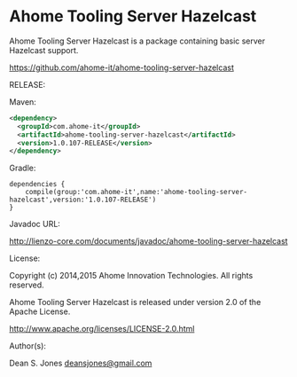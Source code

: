 Ahome Tooling Server Hazelcast
======

Ahome Tooling Server Hazelcast is a package containing basic server Hazelcast support.

https://github.com/ahome-it/ahome-tooling-server-hazelcast

RELEASE:

Maven:
```xml
<dependency>
  <groupId>com.ahome-it</groupId>
  <artifactId>ahome-tooling-server-hazelcast</artifactId>
  <version>1.0.107-RELEASE</version>
</dependency>
```
Gradle:
```
dependencies {
    compile(group:'com.ahome-it',name:'ahome-tooling-server-hazelcast',version:'1.0.107-RELEASE')
}
```
Javadoc URL:

http://lienzo-core.com/documents/javadoc/ahome-tooling-server-hazelcast

License:

Copyright (c) 2014,2015 Ahome Innovation Technologies. All rights reserved.

Ahome Tooling Server Hazelcast is released under version 2.0 of the Apache License.

http://www.apache.org/licenses/LICENSE-2.0.html

Author(s):

Dean S. Jones
deansjones@gmail.com